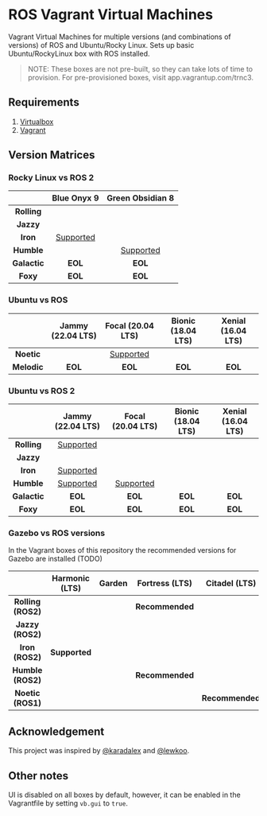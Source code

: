 # ROS Vagrant Virtual Machines

Vagrant Virtual Machines for multiple versions (and combinations of versions) of ROS and Ubuntu/Rocky Linux.
Sets up basic Ubuntu/RockyLinux box with ROS installed.

> NOTE: These boxes are not pre-built, so they can take lots of time to provision. For pre-provisioned boxes, visit app.vagrantup.com/trnc3.

## Requirements

1. [Virtualbox](https://www.virtualbox.org/wiki/Downloads)
2. [Vagrant](https://www.vagrantup.com/downloads.html)

## Version Matrices

### Rocky Linux vs ROS 2

|             | Blue Onyx 9 | Green Obsidian 8 |
| :---------: | :----------------: | :-----------: |
| **Rolling** |
| **Jazzy** | 
| **Iron** | [Supported](./iron-onyx/readme.md) |
| **Humble** | | [Supported](./humble-obsidian/readme.md) |
| **Galactic** | **EOL** | **EOL** |
| **Foxy** | **EOL** | **EOL** |

### Ubuntu vs ROS

|            | Jammy (22.04 LTS) | Focal (20.04 LTS) | Bionic (18.04 LTS) | Xenial (16.04 LTS) |
| :--------: | :---------------: | :---------------: | :----------------: | :----------------: |
| **Noetic** | | [Supported](./noetic-focal/readme.md) |
| **Melodic** | **EOL** | **EOL** | **EOL** | **EOL** |

### Ubuntu vs ROS 2

|             | Jammy (22.04 LTS) | Focal (20.04 LTS) | Bionic (18.04 LTS) | Xenial (16.04 LTS) |
| :---------: | :---------------: | :---------------: | :----------------: | :----------------: |
| **Rolling** | [Supported](./rolling-jammy/readme.md) |
| **Jazzy** | 
| **Iron** | [Supported](./iron-jammy/readme.md) |
| **Humble** | [Supported](./humble-jammy/readme.md) | [Supported](./humble-focal/readme.md) |
| **Galactic** | **EOL** | **EOL** | **EOL** | **EOL** |
| **Foxy** | **EOL** | **EOL** |  **EOL** |  **EOL** |

### Gazebo vs ROS versions

In the Vagrant boxes of this repository the recommended versions for Gazebo are installed (TODO)

|                    | Harmonic (LTS) | Garden | Fortress (LTS) | Citadel (LTS) |
| :----------------: | :------------: | :----: | :------------: | :-----------: |
| **Rolling (ROS2)** | | | **Recommended** |
| **Jazzy (ROS2)** |
| **Iron (ROS2)** | **Supported** |
| **Humble (ROS2)**  | | | **Recommended** |
| **Noetic (ROS1)**  | | | | **Recommended** |

## Acknowledgement

This project was inspired by [@karadalex](https://github.com/karadalex/ros-vagrant-environments) and [@lewkoo](https://github.com/lewkoo/ros-vagrant-environments).

## Other notes

UI is disabled on all boxes by default, however, it can be enabled in the Vagrantfile by setting `vb.gui` to `true`.